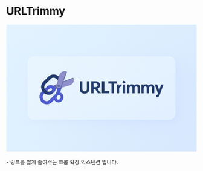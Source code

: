 
# URLTrimmy
<p align="center">
  <img src="./URLTrimmy.png" alt="URLTrimmy 배너" width="600" />
</p>
- 링크를 짧게 줄여주는 크롬 확장 익스텐션 입니다.

